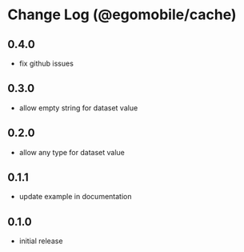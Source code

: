 # Change Log (@egomobile/cache)

## 0.4.0

- fix github issues

## 0.3.0

- allow empty string for dataset value

## 0.2.0

- allow any type for dataset value

## 0.1.1

- update example in documentation

## 0.1.0

- initial release
